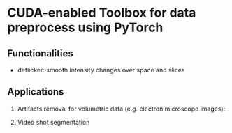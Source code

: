 # CUDA-enabled Toolbox for data preprocess using PyTorch

## Functionalities
- deflicker: smooth intensity changes over space and slices


## Applications
1. Artifacts removal for volumetric data (e.g. electron microscope images):

2. Video shot segmentation

